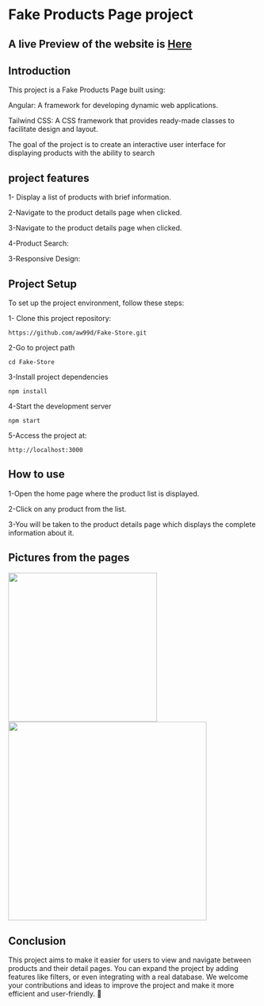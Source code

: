 # Fake Products Page project

## A live Preview of the website is [Here](https://aw99d.github.io/Fake-Store/)
## Introduction


This project is a Fake Products Page built using:

Angular: A framework for developing dynamic web applications.

Tailwind CSS: A CSS framework that provides ready-made classes to facilitate design and layout.

The goal of the project is to create an interactive user interface for displaying products with the ability to search 

## project features 


1- Display a list of products with brief information.

2-Navigate to the product details page when clicked.

3-Navigate to the product details page when clicked.

4-Product Search:

3-Responsive Design:



## Project Setup

To set up the project environment, follow these steps:

1- Clone this project repository:

```
https://github.com/aw99d/Fake-Store.git
```

2-Go to project path

```
cd Fake-Store
```

3-Install project dependencies

```
npm install
```

4-Start the development server

```
npm start
```

5-Access the project at:

```
http://localhost:3000
```


## How to use

1-Open the home page where the product list is displayed.

2-Click on any product from the list.

3-You will be taken to the product details page which displays the complete information about it.


## Pictures from the pages
<div>
<img src="https://github.com/user-attachments/assets/5344a0d3-dd8e-4eb7-b7d6-9dc25c091f16" width="300px">
<img src="https://github.com/user-attachments/assets/c104dec6-774c-4ecc-9d45-c988750c0025" width="400px">
</div>

## Conclusion

This project aims to make it easier for users to view and navigate between products and their detail pages. You can expand the project by adding features like filters, or even integrating with a real database. We welcome your contributions and ideas to improve the project and make it more efficient and user-friendly. 🚀
